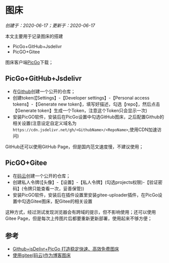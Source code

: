 # 图床

*创建于：2020-06-17；更新于：2020-06-17*

本文主要用于记录图床的搭建
- PicGo+GitHub+Jsdelivr
- PicGO+Gitee

图床客户端[PicGo](https://github.com/Molunerfinn/PicGo/releases)下载；

## PicGo+GitHub+Jsdelivr

- 在[Github](https://github.com)创建一个公开的仓库；
- 创建token(【Settings】-【Developer settings】-【Personal access tokens】-【Generate new token】，填写好描述，勾选【repo】，然后点击【Generate token】生成一个Token，注意这个Token只会显示一次)
- 安装PicGO软件，安装后在PicGo设置中勾选GitHub图床，之后配置Github的相关设置(注意设定自定义域名为`https://cdn.jsdelivr.net/gh/<GithubName>/<RepoName>`,使用CDN加速访问)

GitHub还可以使用GitHub Page，但是国内范文速度慢，不建议使用；

## PicGO+Gitee

- 在[码云](https://gitee.com/)创建一个公开的仓库；
- 创建私人令牌(【头像】-【设置】-【私人令牌】(勾选projects权限)-【验证密码】(令牌只能查看一次，妥善保管))
- 安装PicGO软件，安装后在插件设置里安装gitee-uploader插件，在PicGo设置中勾选Gitee图床，配Gitee的相关设置

这种方式，经过测试发现浏览器会有跨域的提示，但不影响使用；还可以使用Gitee Page，但是每次上传图片后都要重新更新部署，使用起来不够方便；

## 参考

- [Github+jsDelivr+PicGo 打造稳定快速、高效免费图床](https://blog.csdn.net/qq_36759224/article/details/98058240)
- [使用gitee(码云)作为博客图床](https://www.cnblogs.com/zenglintao/p/12876346.html)

